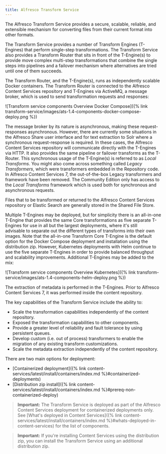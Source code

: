 ```yaml
---
title: Alfresco Transform Service
---
```


The Alfresco Transform Service provides a secure, scalable, reliable, and extensible mechanism for converting files from 
their current format into other formats.

The Transform Service provides a number of Transform Engines (T-Engines) that perform single-step transformations. The
Transform Service also provides a Transform Router that sits in front of the T-Engine(s) to provide move complex
multi-step transformations that combine the single steps into pipelines and a failover mechanism where alternatives are
tried until one of them succeeds.

The Transform Router, and the T-Engine(s), runs as independently scalable Docker containers. The Transform Router is 
connected to the Alfresco Content Services repository and T-Engines via ActiveMQ, a message broker, which is used to
send transformation requests and responses:

![Transform service components Overview Docker Compose]({% link transform-service/images/ats-1.4-components-docker-compose-deploy.png %})

The message broker by its nature is asynchronous, making these request-responses asynchronous. However, there are
currently some situations in the Alfresco Share user interface and for text extraction to Solr where a synchronous
request-response is required. In these cases, the Alfresco Content Services repository will communicate directly with
the T-Engines via HTTP. It also provides the same pipeline or failover transforms as the T-Router. This synchronous
usage of the T-Engine(s) is referred to as *Local Transforms*. You might also come across something called *Legacy 
Transformers*, which were transformers embedded in the Repository code. In Alfresco Content Services 7, the
out-of-the-box Legacy transformers and framework have been removed. The Community Edition only has access
to the *Local Transforms* framework which is used both for synchronous and asynchronous requests.

Files that to be transformed or returned to the Alfresco Content Services repository or Elastic Search are generally
stored in the Shared File Store.

Multiple T-Engines may be deployed, but for simplicity there is an all-in-one T-Engine that provides the same
Core transformations as five separate T-Engines for use in all but the largest deployments, where it's still  
advisable to separate out the different types of transforms into their own images. Note that the all-in-one 
Transform Core T-Engine is the default option for the Docker Compose deployment and installation using the distribution zip.
However, Kubernetes deployments with Helm continue to use the five separate T-Engines in order to provide balanced 
throughput and scalability improvements. Additional T-Engines may be added to the mix:

![Transform service components Overview Kubernetes]({% link transform-service/images/ats-1.4-components-helm-deploy.png %})

The extraction of metadata is performed in the T-Engines. Prior to Alfresco Content Services 7, it was performed inside
the content repository.

The key capabilities of the Transform Service include the ability to:

* Scale the transformation capabilities independently of the content repository.
* Exposed the transformation capabilities to other components.
* Provide a greater level of reliability and fault tolerance by using persistent queues.
* Develop custom (i.e. out of process) transformers to enable the migration of any existing transform customizations.
* Scale the metadata extraction independently of the content repository.

There are two main options for deployment: 

* [Containerized deployment]({% link content-services/latest/install/containers/index.md %}#containerized-deployments)
* [Distribution zip install]({% link content-services/latest/install/containers/index.md %}#prereq-non-containerized-deploy)

>**Important:** The Transform Service is deployed as part of the Alfresco Content Services deployment for containerized 
>deployments only. See [What's deployed in Content Services]({% link content-services/latest/install/containers/index.md %}#whats-deployed-in-content-services) 
>for the list of components.

>**Important:** If you're installing Content Services using the distribution zip, you can install the Transform Service 
>using an additional distribution zip.
